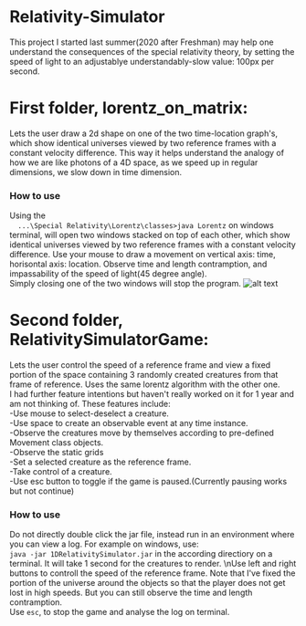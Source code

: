 # Relativity-Simulator
  This project I started last summer(2020 after Freshman) may help one understand the consequences of the special relativity theory, by setting the speed of light to an adjustablye understandably-slow value: 100px per second.
# First folder, lorentz_on_matrix:
  Lets the user draw a 2d shape on one of the two time-location graph's, which show identical universes viewed by two reference frames with a constant velocity difference. This way it helps understand the analogy of how we are like photons of a 4D space, as we speed up in regular dimensions, we slow down in time dimension.
### How to use
Using the\
```  ...\Special Relativity\Lorentz\classes>java Lorentz```
 on windows terminal, will open two windows stacked on top of each other, which show identical universes viewed by two reference frames with a constant velocity difference. Use your mouse to draw a movement on vertical axis: time, horisontal axis: location. Observe time and length contramption, and impassability of the speed of light(45 degree angle).\
Simply closing one of the two windows will stop the program.
![alt text](https://github.com/seco-lorem/RelativitySimulator/blob/main/RelativitySimulatorGame/design-todo-readMe/Demo.png)
# Second folder, RelativitySimulatorGame:
  Lets the user control the speed of a reference frame and view a fixed portion of the space containing 3 randomly created creatures from that frame of reference. Uses the same lorentz algorithm with the other one.\
  I had further feature intentions but haven't really worked on it for 1 year and am not thinking of. These features include:\
-Use mouse to select-deselect a creature.\
-Use space to create an observable event at any time instance.\
-Observe the creatures move by themselves according to pre-defined Movement class objects.\
-Observe the static grids\
-Set a selected creature as the reference frame.\
-Take control of a creature.\
-Use esc button to toggle if the game is paused.(Currently pausing works but not continue)
### How to use
Do not directly double click the jar file, instead run in an environment where you can view a log. For example on windows, use:\
```java -jar 1DRelativitySimulator.jar```
in the according directiory on a terminal. It will take 1 second for the creatures to render.
\nUse left and right buttons to controll the speed of the reference frame. Note that I've fixed the portion of the universe around the objects so that the player does not get lost in high speeds. But you can still observe the time and length contramption.\
Use ```esc```, to stop the game and analyse the log on terminal.
